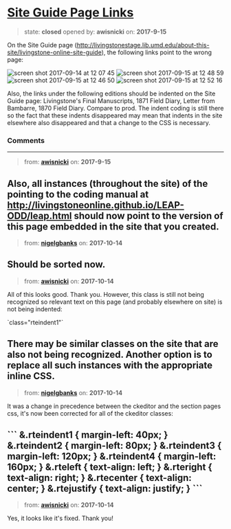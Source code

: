 # [Site Guide Page Links](https://github.com/livingstoneonline/livingstoneonline/issues/222)

> state: **closed** opened by: **awisnicki** on: **2017-9-15**

On the Site Guide page (http://livingstonestage.lib.umd.edu/about-this-site/livingstone-online-site-guide), the following links point to the wrong page:

![screen shot 2017-09-14 at 12 07 45](https://user-images.githubusercontent.com/12518623/30496925-8fc14174-9a16-11e7-9bcd-777551834c5c.png)
![screen shot 2017-09-15 at 12 48 59](https://user-images.githubusercontent.com/12518623/30496935-9aa2ea2a-9a16-11e7-81bf-d8cf3c167645.png)
![screen shot 2017-09-15 at 12 46 50](https://user-images.githubusercontent.com/12518623/30496937-9d807a0a-9a16-11e7-9ef9-58fe87b099c8.png)
![screen shot 2017-09-15 at 12 52 16](https://user-images.githubusercontent.com/12518623/30496938-9eda66c2-9a16-11e7-8cdf-a7116456cc63.png)


Also, the links under the following editions should be indented on the Site Guide page: Livingstone&#x27;s Final Manuscripts, 1871 Field Diary, Letter from Bambarre, 1870 Field Diary. Compare to prod. The indent coding is still there so the fact that these indents disappeared may mean that indents in the site elsewhere also disappeared and that a change to the CSS is necessary.



### Comments

---
> from: [**awisnicki**](https://github.com/livingstoneonline/livingstoneonline/issues/222#issuecomment-329857142) on: **2017-9-15**

Also, all instances (throughout the site) of the pointing to the coding manual at http://livingstoneonline.github.io/LEAP-ODD/leap.html should now point to the version of this page embedded in the site that you created.
---
> from: [**nigelgbanks**](https://github.com/livingstoneonline/livingstoneonline/issues/222#issuecomment-336630373) on: **2017-10-14**

Should be sorted now.
---
> from: [**awisnicki**](https://github.com/livingstoneonline/livingstoneonline/issues/222#issuecomment-336644420) on: **2017-10-14**

All of this looks good. Thank you. However, this class is still not being recognized so relevant text on this page (and probably elsewhere on site) is not being indented:

&#x60;class&#x3D;&quot;rteindent1&quot;&#x60;

There may be similar classes on the site that are also not being recognized. Another option is to replace all such instances with the appropriate inline CSS.
---
> from: [**nigelgbanks**](https://github.com/livingstoneonline/livingstoneonline/issues/222#issuecomment-336651906) on: **2017-10-14**

It was a change in precedence between the ckeditor and the section pages css, it&#x27;s now been corrected for all of the ckeditor classes:

&#x60;&#x60;&#x60;
   &amp;.rteindent1 {
      margin-left: 40px;
    }
    &amp;.rteindent2 {
      margin-left: 80px;
    }
    &amp;.rteindent3 {
      margin-left: 120px;
    }
    &amp;.rteindent4 {
      margin-left: 160px;
    }
    &amp;.rteleft {
      text-align: left;
    }
    &amp;.rteright {
      text-align: right;
    }
    &amp;.rtecenter {
      text-align: center;
    }
    &amp;.rtejustify {
      text-align: justify;
    }
&#x60;&#x60;&#x60;
---
> from: [**awisnicki**](https://github.com/livingstoneonline/livingstoneonline/issues/222#issuecomment-336660373) on: **2017-10-14**

Yes, it looks like it&#x27;s fixed. Thank you!
